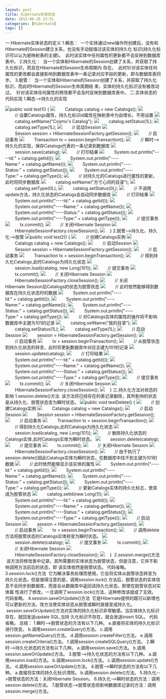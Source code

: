 ```yaml
---
layout: post
title: hibernate实体状态
date: 2013-06-26 23:51
categories: [Hibernate]
tags: []
---
```

一.Hibernate实体状态的定义
1.瞬态：
 一个实体通过new操作符创建后，没有和Hibernate的Session建立关系，也没有手动赋值过该实体的持久化
标识(持久化标识可以认为是映射表的主键)。
 此时该实体中任何属性的更新都不会反映到数据库表中。
2.持久化：
 当一个实体和Hibernate的Session创建了关系，并获取了持久化标识，而且在Hibernate的Session生命周期内
存在。
 此时针对该实体任何属性的更改都会直接影响到数据库表中一条记录对应字段的更新，即与数据库表同步。
3.脱管：
 当一个实体和Hibernate的Session创建了关系，并获取了持久化标识，而此时Hibernate的Session生命周期结
束，实体的持久化标识没有被改动过。
 针对该实体任何属性的修改都不会及时反映到数据库表中。
二.实体状态的代码实现
1.瞬态-->持久化的实现

![](http://www.cnblogs.com/Images/OutliningIndicators/ExpandedBlockStart.gif)public void test1() {
![](http://www.cnblogs.com/Images/OutliningIndicators/InBlock.gif)        Catalogs catalog = new Catalogs();
![](http://www.cnblogs.com/Images/OutliningIndicators/InBlock.gif)        // 设置Catalogs属性，持久化标识id属性在映射表中为自增长，不用设置
![](http://www.cnblogs.com/Images/OutliningIndicators/InBlock.gif)        catalog.setName("Cosmo's Catalog");
![](http://www.cnblogs.com/Images/OutliningIndicators/InBlock.gif)        catalog.setStatus(1L);
![](http://www.cnblogs.com/Images/OutliningIndicators/InBlock.gif)        catalog.setType(1L);
![](http://www.cnblogs.com/Images/OutliningIndicators/InBlock.gif)        // 启动Session
![](http://www.cnblogs.com/Images/OutliningIndicators/InBlock.gif)        Session session = HibernateSessionFactory.getSession();
![](http://www.cnblogs.com/Images/OutliningIndicators/InBlock.gif)        // 启动事务
![](http://www.cnblogs.com/Images/OutliningIndicators/InBlock.gif)        Transaction tx = session.beginTransaction();
![](http://www.cnblogs.com/Images/OutliningIndicators/InBlock.gif)        // 瞬时-->持久化的实现，保存Catalogs代表的一条记录到数据库
![](http://www.cnblogs.com/Images/OutliningIndicators/InBlock.gif)        session.save(catalog);
![](http://www.cnblogs.com/Images/OutliningIndicators/InBlock.gif)        // 打印结果
![](http://www.cnblogs.com/Images/OutliningIndicators/InBlock.gif)        System.out.println("----Id:" + catalog.getId());
![](http://www.cnblogs.com/Images/OutliningIndicators/InBlock.gif)        System.out.println("----Name:" + catalog.getName());
![](http://www.cnblogs.com/Images/OutliningIndicators/InBlock.gif)        System.out.println("----Status:" + catalog.getStatus());
![](http://www.cnblogs.com/Images/OutliningIndicators/InBlock.gif)        System.out.println("----Type:" + catalog.getType());
![](http://www.cnblogs.com/Images/OutliningIndicators/InBlock.gif)        // 对持久化的Catalogs进行属性的更新，此时将同步数据库
![](http://www.cnblogs.com/Images/OutliningIndicators/InBlock.gif)        catalog.setName("方寸心间的目录");
![](http://www.cnblogs.com/Images/OutliningIndicators/InBlock.gif)        catalog.setType(0L);
![](http://www.cnblogs.com/Images/OutliningIndicators/InBlock.gif)        catalog.setStatus(0L);
![](http://www.cnblogs.com/Images/OutliningIndicators/InBlock.gif)        // 不调用update方法，持久化状态的Catalogs会自动同步数据库
![](http://www.cnblogs.com/Images/OutliningIndicators/InBlock.gif)        // 打印结果
![](http://www.cnblogs.com/Images/OutliningIndicators/InBlock.gif)        System.out.println("----Id:" + catalog.getId());
![](http://www.cnblogs.com/Images/OutliningIndicators/InBlock.gif)        System.out.println("----Name:" + catalog.getName());
![](http://www.cnblogs.com/Images/OutliningIndicators/InBlock.gif)        System.out.println("----Status:" + catalog.getStatus());
![](http://www.cnblogs.com/Images/OutliningIndicators/InBlock.gif)        System.out.println("----Type:" + catalog.getType());
![](http://www.cnblogs.com/Images/OutliningIndicators/InBlock.gif)        // 提交事务
![](http://www.cnblogs.com/Images/OutliningIndicators/InBlock.gif)        tx.commit();
![](http://www.cnblogs.com/Images/OutliningIndicators/InBlock.gif)        // 关闭Hibernate Session
![](http://www.cnblogs.com/Images/OutliningIndicators/InBlock.gif)        HibernateSessionFactory.closeSession();
![](http://www.cnblogs.com/Images/OutliningIndicators/ExpandedBlockEnd.gif)    }
2.脱管-->持久化、持久化-->脱管
![](http://www.cnblogs.com/Images/OutliningIndicators/ExpandedBlockStart.gif)public void test2() {
![](http://www.cnblogs.com/Images/OutliningIndicators/InBlock.gif)        // 创建Catalogs实例
![](http://www.cnblogs.com/Images/OutliningIndicators/InBlock.gif)        Catalogs catalog = new Catalogs();
![](http://www.cnblogs.com/Images/OutliningIndicators/InBlock.gif)        // 启动Session
![](http://www.cnblogs.com/Images/OutliningIndicators/InBlock.gif)        Session session = HibernateSessionFactory.getSession();
![](http://www.cnblogs.com/Images/OutliningIndicators/InBlock.gif)        // 启动事务
![](http://www.cnblogs.com/Images/OutliningIndicators/InBlock.gif)        Transaction tx = session.beginTransaction();
![](http://www.cnblogs.com/Images/OutliningIndicators/InBlock.gif)        // 得到持久化Catalogs,此时Catalogs为持久化状态
![](http://www.cnblogs.com/Images/OutliningIndicators/InBlock.gif)        session.load(catalog, new Long(101));
![](http://www.cnblogs.com/Images/OutliningIndicators/InBlock.gif)        // 提交事务
![](http://www.cnblogs.com/Images/OutliningIndicators/InBlock.gif)        tx.commit();
![](http://www.cnblogs.com/Images/OutliningIndicators/InBlock.gif)        // 关闭Hibernate Session
![](http://www.cnblogs.com/Images/OutliningIndicators/InBlock.gif)        HibernateSessionFactory.closeSession();
![](http://www.cnblogs.com/Images/OutliningIndicators/InBlock.gif)        // 关闭Hibernate Session后Catalogs的状态为脱管状态
![](http://www.cnblogs.com/Images/OutliningIndicators/InBlock.gif)        // 此时依然能够得到数据库在持久化状态时的数据
![](http://www.cnblogs.com/Images/OutliningIndicators/InBlock.gif)        System.out.println("----Id:" + catalog.getId());
![](http://www.cnblogs.com/Images/OutliningIndicators/InBlock.gif)        System.out.println("----Name:" + catalog.getName());
![](http://www.cnblogs.com/Images/OutliningIndicators/InBlock.gif)        System.out.println("----Status:" + catalog.getStatus());
![](http://www.cnblogs.com/Images/OutliningIndicators/InBlock.gif)        System.out.println("----Type:" + catalog.getType());
![](http://www.cnblogs.com/Images/OutliningIndicators/InBlock.gif)        // 对Catalogs实体的属性的操作将不影响数据库中主键为101的记录
![](http://www.cnblogs.com/Images/OutliningIndicators/InBlock.gif)        catalog.setName("我的目录");
![](http://www.cnblogs.com/Images/OutliningIndicators/InBlock.gif)        catalog.setStatus(1L);
![](http://www.cnblogs.com/Images/OutliningIndicators/InBlock.gif)        catalog.setType(1L);
![](http://www.cnblogs.com/Images/OutliningIndicators/InBlock.gif)        // 启动Session
![](http://www.cnblogs.com/Images/OutliningIndicators/InBlock.gif)        session = HibernateSessionFactory.getSession();
![](http://www.cnblogs.com/Images/OutliningIndicators/InBlock.gif)        // 启动事务
![](http://www.cnblogs.com/Images/OutliningIndicators/InBlock.gif)        tx = session.beginTransaction();
![](http://www.cnblogs.com/Images/OutliningIndicators/InBlock.gif)        // 从脱管状态到持久化状态的转变，此时将更新数据库中对应主键为101的记录
![](http://www.cnblogs.com/Images/OutliningIndicators/InBlock.gif)        session.update(catalog);
![](http://www.cnblogs.com/Images/OutliningIndicators/InBlock.gif)        // 打印结果
![](http://www.cnblogs.com/Images/OutliningIndicators/InBlock.gif)        System.out.println("----Id:" + catalog.getId());
![](http://www.cnblogs.com/Images/OutliningIndicators/InBlock.gif)        System.out.println("----Name:" + catalog.getName());
![](http://www.cnblogs.com/Images/OutliningIndicators/InBlock.gif)        System.out.println("----Status:" + catalog.getStatus());
![](http://www.cnblogs.com/Images/OutliningIndicators/InBlock.gif)        System.out.println("----Type:" + catalog.getType());
![](http://www.cnblogs.com/Images/OutliningIndicators/InBlock.gif)        // 提交事务
![](http://www.cnblogs.com/Images/OutliningIndicators/InBlock.gif)        tx.commit();
![](http://www.cnblogs.com/Images/OutliningIndicators/InBlock.gif)        // 关闭Hibernate Session
![](http://www.cnblogs.com/Images/OutliningIndicators/InBlock.gif)        HibernateSessionFactory.closeSession();
![](http://www.cnblogs.com/Images/OutliningIndicators/ExpandedBlockEnd.gif)    }
三.持久化方法对状态的影响
1.session.delete()方法
 该方法将已经存在的表记录删除，其所影响的状态是从持久化、脱管状态变为瞬时状态。
![](http://www.cnblogs.com/Images/OutliningIndicators/ExpandedBlockStart.gif)public void testDelete() {
![](http://www.cnblogs.com/Images/OutliningIndicators/InBlock.gif)        // 创建Catalogs实例
![](http://www.cnblogs.com/Images/OutliningIndicators/InBlock.gif)        Catalogs catalog = new Catalogs();
![](http://www.cnblogs.com/Images/OutliningIndicators/InBlock.gif)        // 启动Session
![](http://www.cnblogs.com/Images/OutliningIndicators/InBlock.gif)        Session session = HibernateSessionFactory.getSession();
![](http://www.cnblogs.com/Images/OutliningIndicators/InBlock.gif)        // 启动事务
![](http://www.cnblogs.com/Images/OutliningIndicators/InBlock.gif)        Transaction tx = session.beginTransaction();
![](http://www.cnblogs.com/Images/OutliningIndicators/InBlock.gif)        // 得到持久化Catalogs,此时Catalogs为持久化状态
![](http://www.cnblogs.com/Images/OutliningIndicators/InBlock.gif)        session.load(catalog, new Long(101));
![](http://www.cnblogs.com/Images/OutliningIndicators/InBlock.gif)        // 删除持久化状态的Catalogs实体,此时Catalogs实体为瞬时状态。
![](http://www.cnblogs.com/Images/OutliningIndicators/InBlock.gif)        session.delete(catalog);
![](http://www.cnblogs.com/Images/OutliningIndicators/InBlock.gif)        // 提交事务
![](http://www.cnblogs.com/Images/OutliningIndicators/InBlock.gif)        tx.commit();
![](http://www.cnblogs.com/Images/OutliningIndicators/InBlock.gif)        // 关闭Hibernate Session
![](http://www.cnblogs.com/Images/OutliningIndicators/InBlock.gif)        HibernateSessionFactory.closeSession();
![](http://www.cnblogs.com/Images/OutliningIndicators/InBlock.gif)        // 由于执行了session.delete()因此Catalogs实体为瞬时状态，在数据库中找不到主键为101的数据
![](http://www.cnblogs.com/Images/OutliningIndicators/InBlock.gif)        // 此时依然能够显示该实体的属性
![](http://www.cnblogs.com/Images/OutliningIndicators/InBlock.gif)        System.out.println("----Id:" + catalog.getId());
![](http://www.cnblogs.com/Images/OutliningIndicators/InBlock.gif)        System.out.println("----Name:" + catalog.getName());
![](http://www.cnblogs.com/Images/OutliningIndicators/InBlock.gif)        System.out.println("----Status:" + catalog.getStatus());
![](http://www.cnblogs.com/Images/OutliningIndicators/InBlock.gif)        System.out.println("----Type:" + catalog.getType());
![](http://www.cnblogs.com/Images/OutliningIndicators/InBlock.gif)        // 更新Catalogs实体的持久化标志，使其成为脱管状态
![](http://www.cnblogs.com/Images/OutliningIndicators/InBlock.gif)        catalog.setId(new Long(1));
![](http://www.cnblogs.com/Images/OutliningIndicators/InBlock.gif)        System.out.println("----Id:" + catalog.getId());
![](http://www.cnblogs.com/Images/OutliningIndicators/InBlock.gif)        System.out.println("----Name:" + catalog.getName());
![](http://www.cnblogs.com/Images/OutliningIndicators/InBlock.gif)        System.out.println("----Status:" + catalog.getStatus());
![](http://www.cnblogs.com/Images/OutliningIndicators/InBlock.gif)        System.out.println("----Type:" + catalog.getType());
![](http://www.cnblogs.com/Images/OutliningIndicators/InBlock.gif)        // 启动Session
![](http://www.cnblogs.com/Images/OutliningIndicators/InBlock.gif)        session = HibernateSessionFactory.getSession();
![](http://www.cnblogs.com/Images/OutliningIndicators/InBlock.gif)        // 启动事务
![](http://www.cnblogs.com/Images/OutliningIndicators/InBlock.gif)        tx = session.beginTransaction();
![](http://www.cnblogs.com/Images/OutliningIndicators/InBlock.gif)        // 调用delete方法将脱管状态的Catalogs实体转变为瞬时状态。
![](http://www.cnblogs.com/Images/OutliningIndicators/InBlock.gif)        session.delete(catalog);
![](http://www.cnblogs.com/Images/OutliningIndicators/InBlock.gif)        // 提交事务
![](http://www.cnblogs.com/Images/OutliningIndicators/InBlock.gif)        tx.commit();
![](http://www.cnblogs.com/Images/OutliningIndicators/InBlock.gif)        // 关闭Hibernate Session
![](http://www.cnblogs.com/Images/OutliningIndicators/InBlock.gif)        HibernateSessionFactory.closeSession();
![](http://www.cnblogs.com/Images/OutliningIndicators/ExpandedBlockEnd.gif)    } 
2.session.merge()方法
 该方法将修改表中记录，其所需要的实体状态为脱管状态，但是注意，它并不影响调用方法前后的状态，即
该实体依然是脱管状态。
代码省略。
3.session.lock()方法
 它为解决事务处理而使用，它会将实体从脱管状态转变为持久化状态。但是值得注意的是，调用session.lock()
方法后，脱管状态的实体信息不会同步到数据库，而是会从数据库中返回该持久化状态。即使在脱管状态对实体属
性进行了修改，一旦调用了session.lock()方法，这种修改该就成了无效。
代码省略。
4.session.saveOrUpdate()方法
 它是Hibernate提供的既可以新增也可以更新的方法，改方法使实体状态从脱管或瞬时直接变成持久化。
 session.saveOrUpdate()方法对实体的持久化标识非常敏感。当实体持久化标识存在，就回发送update SQL,当持
久化标识不存在，就会发送insert SQL。
代码省略。
总结：
1.瞬时-->脱管状态的方法有以下几种。
a.直接将实体的持久化标识进行改变。
b.调用session.createQuery()方法。
c.调用session.getNameQuery()方法。
d.调用session.createFilter()方法。
e.调用session.createCriteria()方法。
f.调用session.createSQLQuery()方法。
2.瞬时-->持久化状态的方法有以下几种。
a.调用session.save()方法。
b.调用session.saveOrUpdate()方法。
3.脱管-->持久化状态的方法有以下几种。
a.调用session.load()方法。
b.调用session.lock()方法。
c.调用session.update()方法。
d.调用session.saveOrUpdate()方法。
4.脱管-->瞬时状态的方法有以下几种。
a.直接将实体的持久化标识清除。
b.调用session.delete()方法。
5.持久化-->脱管状态的方法：关闭Hibernate Session。
6.持久化-->瞬时状态的方法：调用session.delete()方法。
7.脱管状态-->脱管状态但影响数据库记录的方法：调用session.merge()方法。
